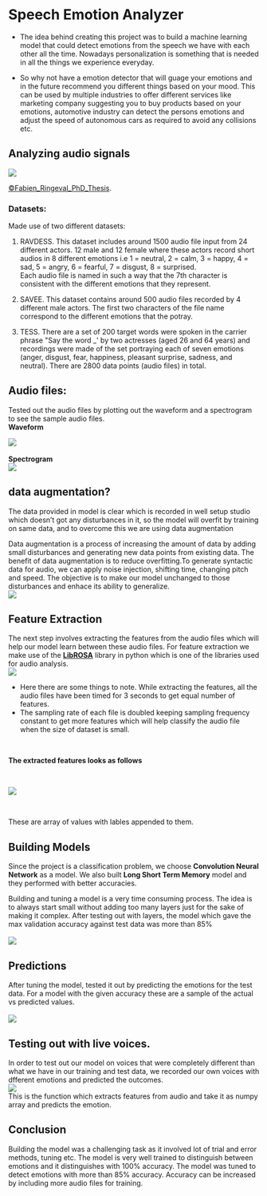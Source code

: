 # Speech Emotion Analyzer

* The idea behind creating this project was to build a machine learning model that could detect emotions from the speech we have with each other all the time. Nowadays personalization is something that is needed in all the things we experience everyday. 

* So why not have a emotion detector that will guage your emotions and in the future recommend you different things based on your mood. 
This can be used by multiple industries to offer different services like marketing company suggesting you to buy products based on your emotions, automotive industry can detect the persons emotions and adjust the speed of autonomous cars as required to avoid any collisions etc.

## Analyzing audio signals
![](images/joomla_speech_prosody.png?raw=true)

[©Fabien_Ringeval_PhD_Thesis](https://drive.google.com/file/d/0B2V_I9XKBODhcEtZV1lRWW1fYTg/view).
<br>

### Datasets:
Made use of two different datasets:
1. RAVDESS.
This dataset includes around 1500 audio file input from 24 different actors. 12 male and 12 female where these actors record short audios in 8 different emotions i.e 1 = neutral, 2 = calm, 3 = happy, 4 = sad, 5 = angry, 6 = fearful, 7 = disgust, 8 = surprised.<br>
Each audio file is named in such a way that the 7th character is consistent with the different emotions that they represent.

2. SAVEE.
This dataset contains around 500 audio files recorded by 4 different male actors. The first two characters of the file name correspond to the different emotions that the potray. 

3. TESS.
There are a set of 200 target words were spoken in the carrier phrase "Say the word _' by two actresses (aged 26 and 64 years) and recordings were made of the set portraying each of seven emotions (anger, disgust, fear, happiness, pleasant surprise, sadness, and neutral). There are 2800 data points (audio files) in total.

## Audio files:
Tested out the audio files by plotting out the waveform and a spectrogram to see the sample audio files.<br>
**Waveform**

![](images/wave.png?raw=true)
<br>
<br>
**Spectrogram**<br>
![](images/spec.png?raw=true)
<br>

## data augmentation?
The data provided in model is clear which is recorded in well setup studio which doesn’t got any disturbances in it, so the model will overfit by training on same data, and to overcome this we are using data augmentation

Data augmentation is a process of increasing the amount of data by adding small disturbances and generating new data points from existing data.
The benefit of data augmentation is to reduce overfitting.To generate syntactic data for audio, we can apply noise injection, shifting time, changing pitch and speed.
The objective is to make our model unchanged to those disturbances and enhace its ability to generalize.
<br>
![](images/data_augmentation.png?raw=true)
<br>


## Feature Extraction
The next step involves extracting the features from the audio files which will help our model learn between these audio files.
For feature extraction we make use of the [**LibROSA**](https://librosa.github.io/librosa/) library in python which is one of the libraries used for audio analysis. 
<br>
![](images/features_extraction.png?raw=true)
<br>
* Here there are some things to note. While extracting the features, all the audio files have been timed for 3 seconds to get equal number of features. 
* The sampling rate of each file is doubled keeping sampling frequency constant to get more features which will help classify the audio file when the size of dataset is small.
<br>

**The extracted features looks as follows**

<br>

![](images/feature2.png?raw=true)

<br>

These are array of values with lables appended to them. 

## Building Models

Since the project is a classification problem, we choose **Convolution Neural Network** as a model. We also built  **Long Short Term Memory** model and they performed with better accuracies.

Building and tuning a model is a very time consuming process. The idea is to always start small without adding too many layers just for the sake of making it complex. After testing out with layers, the model which gave the max validation accuracy against test data was more than 85%
<br>
<br>
![](images/cnn_acc_and_.png?raw=true)
<br>

## Predictions

After tuning the model, tested it out by predicting the emotions for the test data. For a model with the given accuracy these are a sample of the actual vs predicted values.
<br>
<br>
![](images/predictions.png?raw=true)
<br>

## Testing out with live voices.
In order to test out our model on voices that were completely different than what we have in our training and test data, we recorded our own voices with dfferent emotions and predicted the outcomes. 
<br>
![](images/predicting_emotion.png?raw=true)
<br>
This is the function which extracts features from audio and take it as numpy array and predicts the emotion.

## Conclusion
Building the model was a challenging task as it involved lot of trial and error methods, tuning etc. The model is very well trained to distinguish between emotions and it distinguishes with 100% accuracy. The model was tuned to detect emotions with more than 85% accuracy. Accuracy can be increased by including more audio files for training.
